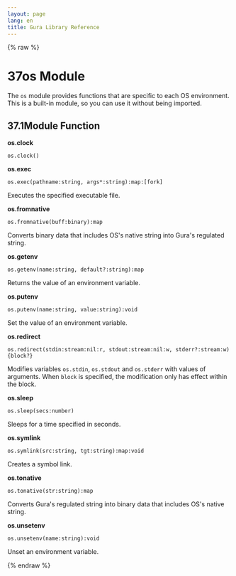 ```yaml
---
layout: page
lang: en
title: Gura Library Reference
---
```


{% raw %}
<h1><span class="caption-index-1">37</span><a name="anchor-37"></a>os Module</h1>
<p>
The <code>os</code> module provides functions that are specific to each OS environment. This is a built-in module, so you can use it without being imported.
</p>
<h2><span class="caption-index-2">37.1</span><a name="anchor-37-1"></a>Module Function</h2>
<p>
<strong>os.clock</strong>
</p>
<p>
<code>os.clock()</code>
</p>
<p>
<strong>os.exec</strong>
</p>
<p>
<code>os.exec(pathname:string, args*:string):map:[fork]</code>
</p>
<p>
Executes the specified executable file.
</p>
<p>
<strong>os.fromnative</strong>
</p>
<p>
<code>os.fromnative(buff:binary):map</code>
</p>
<p>
Converts binary data that includes OS's native string into Gura's regulated string.
</p>
<p>
<strong>os.getenv</strong>
</p>
<p>
<code>os.getenv(name:string, default?:string):map</code>
</p>
<p>
Returns the value of an environment variable.
</p>
<p>
<strong>os.putenv</strong>
</p>
<p>
<code>os.putenv(name:string, value:string):void</code>
</p>
<p>
Set the value of an environment variable.
</p>
<p>
<strong>os.redirect</strong>
</p>
<p>
<code>os.redirect(stdin:stream:nil:r, stdout:stream:nil:w, stderr?:stream:w) {block?}</code>
</p>
<p>
Modifies variables <code>os.stdin</code>, <code>os.stdout</code> and <code>os.stderr</code> with values of arguments. When <code>block</code> is specified, the modification only has effect within the block.
</p>
<p>
<strong>os.sleep</strong>
</p>
<p>
<code>os.sleep(secs:number)</code>
</p>
<p>
Sleeps for a time specified in seconds.
</p>
<p>
<strong>os.symlink</strong>
</p>
<p>
<code>os.symlink(src:string, tgt:string):map:void</code>
</p>
<p>
Creates a symbol link.
</p>
<p>
<strong>os.tonative</strong>
</p>
<p>
<code>os.tonative(str:string):map</code>
</p>
<p>
Converts Gura's regulated string into binary data that includes OS's native string.
</p>
<p>
<strong>os.unsetenv</strong>
</p>
<p>
<code>os.unsetenv(name:string):void</code>
</p>
<p>
Unset an environment variable.
</p>
<p />

{% endraw %}
